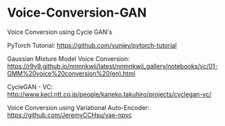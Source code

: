 # Voice-Conversion-GAN
Voice Conversion using Cycle GAN's

PyTorch Tutorial: https://github.com/yunjey/pytorch-tutorial

Gaussian Mixture Model Voice Conversion: https://r9y9.github.io/nnmnkwii/latest/nnmnkwii_gallery/notebooks/vc/01-GMM%20voice%20conversion%20(en).html

CycleGAN - VC:
http://www.kecl.ntt.co.jp/people/kaneko.takuhiro/projects/cyclegan-vc/

Voice Conversion using Variational Auto-Encoder:
https://github.com/JeremyCCHsu/vae-npvc
